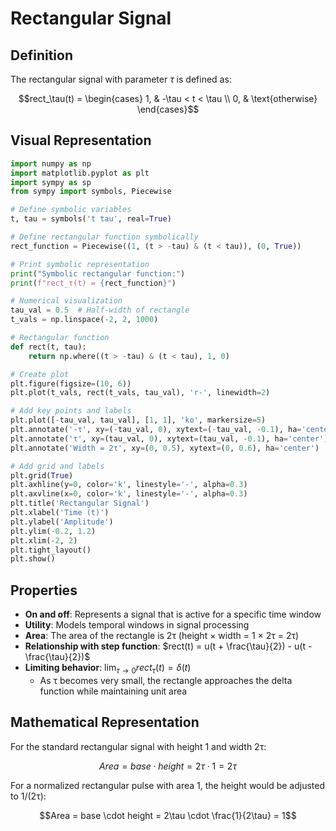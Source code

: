 # Rectangular Signal

## Definition

The rectangular signal with parameter $\tau$ is defined as:

$$rect_\tau(t) = \begin{cases}
1, & -\tau < t < \tau \\
0, & \text{otherwise}
\end{cases}$$

## Visual Representation

```python
import numpy as np
import matplotlib.pyplot as plt
import sympy as sp
from sympy import symbols, Piecewise

# Define symbolic variables
t, tau = symbols('t tau', real=True)

# Define rectangular function symbolically
rect_function = Piecewise((1, (t > -tau) & (t < tau)), (0, True))

# Print symbolic representation
print("Symbolic rectangular function:")
print(f"rect_τ(t) = {rect_function}")

# Numerical visualization
tau_val = 0.5  # Half-width of rectangle
t_vals = np.linspace(-2, 2, 1000)

# Rectangular function
def rect(t, tau):
    return np.where((t > -tau) & (t < tau), 1, 0)

# Create plot
plt.figure(figsize=(10, 6))
plt.plot(t_vals, rect(t_vals, tau_val), 'r-', linewidth=2)

# Add key points and labels
plt.plot([-tau_val, tau_val], [1, 1], 'ko', markersize=5)
plt.annotate('-τ', xy=(-tau_val, 0), xytext=(-tau_val, -0.1), ha='center')
plt.annotate('τ', xy=(tau_val, 0), xytext=(tau_val, -0.1), ha='center')
plt.annotate('Width = 2τ', xy=(0, 0.5), xytext=(0, 0.6), ha='center')

# Add grid and labels
plt.grid(True)
plt.axhline(y=0, color='k', linestyle='-', alpha=0.3)
plt.axvline(x=0, color='k', linestyle='-', alpha=0.3)
plt.title('Rectangular Signal')
plt.xlabel('Time (t)')
plt.ylabel('Amplitude')
plt.ylim(-0.2, 1.2)
plt.xlim(-2, 2)
plt.tight_layout()
plt.show()

```

## Properties

- **On and off**: Represents a signal that is active for a specific time window
- **Utility**: Models temporal windows in signal processing
- **Area**: The area of the rectangle is 2τ (height × width = 1 × 2τ = 2τ)
- **Relationship with step function**: $rect(t) = u(t + \frac{\tau}{2}) - u(t - \frac{\tau}{2})$
- **Limiting behavior**: $\lim_{\tau \to 0} rect_\tau(t) = \delta(t)$
  - As τ becomes very small, the rectangle approaches the delta function while maintaining unit area

## Mathematical Representation

For the standard rectangular signal with height 1 and width 2τ:

$$Area = base \cdot height = 2\tau \cdot 1 = 2\tau$$

For a normalized rectangular pulse with area 1, the height would be adjusted to 1/(2τ):

$$Area = base \cdot height = 2\tau \cdot \frac{1}{2\tau} = 1$$
